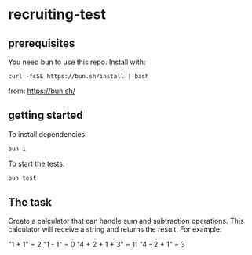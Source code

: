 # recruiting-test

## prerequisites

You need bun to use this repo.
Install with:

```
curl -fsSL https://bun.sh/install | bash
```

from: https://bun.sh/

## getting started

To install dependencies:

```bash
bun i
```

To start the tests:

```bash
bun test
```

## The task

Create a calculator that can handle sum and subtraction operations. This calculator will receive a string and returns the result. For example:

"1 + 1" = 2
"1 - 1" = 0
"4 + 2 + 1 + 3" = 11
"4 - 2 + 1" = 3
